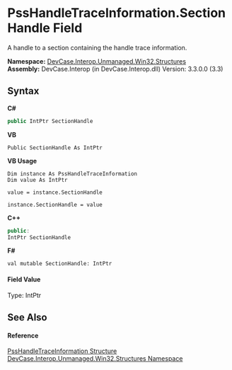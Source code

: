 # PssHandleTraceInformation.SectionHandle Field
 

A handle to a section containing the handle trace information.

**Namespace:**&nbsp;<a href="N_DevCase_Interop_Unmanaged_Win32_Structures">DevCase.Interop.Unmanaged.Win32.Structures</a><br />**Assembly:**&nbsp;DevCase.Interop (in DevCase.Interop.dll) Version: 3.3.0.0 (3.3)

## Syntax

**C#**<br />
``` C#
public IntPtr SectionHandle
```

**VB**<br />
``` VB
Public SectionHandle As IntPtr
```

**VB Usage**<br />
``` VB Usage
Dim instance As PssHandleTraceInformation
Dim value As IntPtr

value = instance.SectionHandle

instance.SectionHandle = value
```

**C++**<br />
``` C++
public:
IntPtr SectionHandle
```

**F#**<br />
``` F#
val mutable SectionHandle: IntPtr
```


#### Field Value
Type: IntPtr

## See Also


#### Reference
<a href="T_DevCase_Interop_Unmanaged_Win32_Structures_PssHandleTraceInformation">PssHandleTraceInformation Structure</a><br /><a href="N_DevCase_Interop_Unmanaged_Win32_Structures">DevCase.Interop.Unmanaged.Win32.Structures Namespace</a><br />